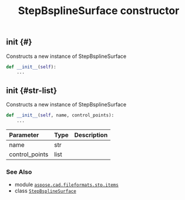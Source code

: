 ﻿---
title: StepBsplineSurface constructor
second_title: Aspose.CAD for Python via .NET API References
description: 
type: docs
weight: 10
url: /python-net/aspose.cad.fileformats.stp.items/stepbsplinesurface/__init__/
is_root: false
---

## __init__ {#}

Constructs a new instance of StepBsplineSurface



```python
def __init__(self):
    ...
```




## __init__ {#str-list}

Constructs a new instance of StepBsplineSurface



```python
def __init__(self, name, control_points):
    ...
```


| Parameter | Type | Description |
| :- | :- | :- |
| name | str |  |
| control_points | list |  |



### See Also
* module [`aspose.cad.fileformats.stp.items`](../../)
* class [`StepBsplineSurface`](/cad/python-net/aspose.cad.fileformats.stp.items/stepbsplinesurface)
